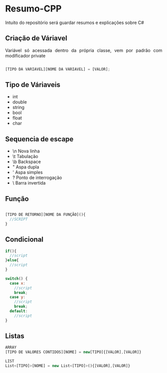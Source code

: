 # Resumo-CPP
Intuito do repositório será guardar resumos e explicações sobre  C#

## Criação de Váriavel

<p align="justify">Variável só acessada dentro da própria classe, vem por padrão com modificador private</p>

```js

[TIPO DA VARIAVEL][NOME DA VARIAVEL] = [VALOR];

```

## Tipo de Váriaveis

- int
- double
- string
- bool
- float
- char

## Sequencia de escape

- \n	 Nova linha
- \t	 Tabulação
- \b	 Backspace
- \"	 Aspa dupla
- \'	 Aspa simples
- \?	 Ponto de interrogação
- \\	 Barra invertida

## Função

```js

[TIPO DE RETORNO][NOME DA FUNÇÃO](){
  //SCRIPT
}

```

## Condicional

```js
if(){
  //script
}else{
  //script
}

switch() {
  case x:
    //script
    break;
  case y:
    //script
    break;
  default:
    //script
}

```

## Listas

```js
ARRAY
[TIPO DE VALORES CONTIDOS][NOME] = new[TIPO]{[VALOR],[VALOR]}

LIST
List<[TIPO]>[NOME] = new List<[TIPO]>(){[VALOR],[VALOR]}

```
